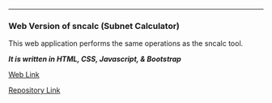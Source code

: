 ----
### Web Version of sncalc (Subnet Calculator)

This web application performs the same operations as the sncalc tool.

***It is written in HTML, CSS, Javascript, & Bootstrap***

[Web Link](https://sam1225.github.io/sncalc_web/)

[Repository Link](https://github.com/sam1225/sncalc_web)
